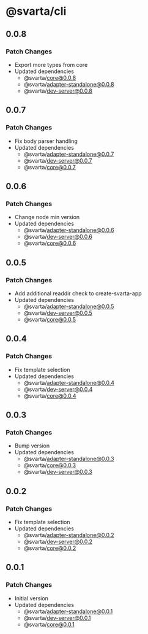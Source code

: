 # @svarta/cli

## 0.0.8

### Patch Changes

- Export more types from core
- Updated dependencies
  - @svarta/core@0.0.8
  - @svarta/adapter-standalone@0.0.8
  - @svarta/dev-server@0.0.8

## 0.0.7

### Patch Changes

- Fix body parser handling
- Updated dependencies
  - @svarta/adapter-standalone@0.0.7
  - @svarta/dev-server@0.0.7
  - @svarta/core@0.0.7

## 0.0.6

### Patch Changes

- Change node min version
- Updated dependencies
  - @svarta/adapter-standalone@0.0.6
  - @svarta/dev-server@0.0.6
  - @svarta/core@0.0.6

## 0.0.5

### Patch Changes

- Add additional readdir check to create-svarta-app
- Updated dependencies
  - @svarta/adapter-standalone@0.0.5
  - @svarta/dev-server@0.0.5
  - @svarta/core@0.0.5

## 0.0.4

### Patch Changes

- Fix template selection
- Updated dependencies
  - @svarta/adapter-standalone@0.0.4
  - @svarta/dev-server@0.0.4
  - @svarta/core@0.0.4

## 0.0.3

### Patch Changes

- Bump version
- Updated dependencies
  - @svarta/adapter-standalone@0.0.3
  - @svarta/core@0.0.3
  - @svarta/dev-server@0.0.3

## 0.0.2

### Patch Changes

- Fix template selection
- Updated dependencies
  - @svarta/adapter-standalone@0.0.2
  - @svarta/dev-server@0.0.2
  - @svarta/core@0.0.2

## 0.0.1

### Patch Changes

- Initial version
- Updated dependencies
  - @svarta/adapter-standalone@0.0.1
  - @svarta/dev-server@0.0.1
  - @svarta/core@0.0.1
